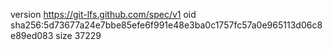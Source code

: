 version https://git-lfs.github.com/spec/v1
oid sha256:5d73677a24e7bbe85efe6f991e48e3ba0c1757fc57a0e965113d06c8e89ed083
size 37229
